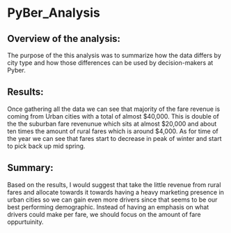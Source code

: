 # PyBer_Analysis
## Overview of the analysis: 
The purpose of the this analysis was to summarize how the data differs by city type and how those differences can be used by decision-makers at Pyber.  
## Results: 
Once gathering all the data we can see that majority of the fare revenue is coming from Urban cities with a total of almost $40,000. This is double of the 
the suburban fare revenunue which sits at almost $20,000 and about ten times the amount of rural fares which is around $4,000. As for time of the year we can
see that fares start to decrease in peak of winter and start to pick back up mid spring.   
## Summary: 
Based on the results, I would suggest that take the little revenue from rural fares and allocate towards it towards having a heavy marketing presence in urban 
cities so we can gain even more drivers since that seems to be our best performing demographic. Instead of having an emphasis on what drivers could make per fare, 
we should focus on the amount of fare oppurtuinity.   

